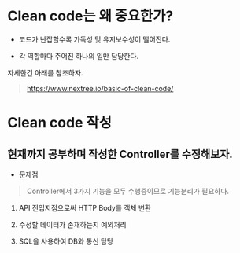 # Clean code는 왜 중요한가?
- 코드가 난잡할수록 가독성 및 유지보수성이 떨어진다.

- 각 역할마다 주어진 하나의 일만 담당한다.

자세한건 아래를 참조하자.
>https://www.nextree.io/basic-of-clean-code/ 

# Clean code 작성
## 현재까지 공부하며 작성한 Controller를 수정해보자.

- 문제점
> Controller에서 3가지 기능을 모두 수행중이므로 기능분리가 필요하다.

1. API 진입지점으로써 HTTP Body를 객체 변환

2. 수정할 데이터가 존재하는지 예외처리

3. SQL을 사용하여 DB와 통신 담당




